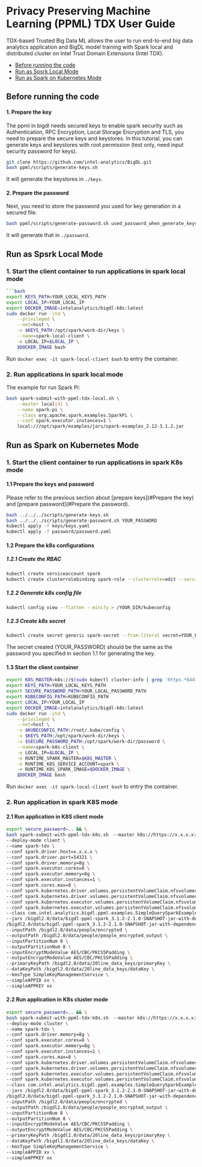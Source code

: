 # Privacy Preserving Machine Learning (PPML) TDX User Guide

TDX-based Trusted Big Data ML allows the user to run end-to-end big data analytics application and BigDL model training with Spark local and distributed cluster on Intel Trust Domain Extensions (Intel TDX).

- [Before running the code](#before-running-the-code)
- [Run as Spsrk Local Mode](#run-as-spsrk-local-mode)
- [Run as Spark on Kubernetes Mode](#run-as-spark-on-kubernetes-mode)

## Before running the code
#### 1. Prepare the key
The ppml in bigdl needs secured keys to enable spark security such as Authentication, RPC Encryption, Local Storage Encryption and TLS, you need to prepare the secure keys and keystores. In this tutorial, you can generate keys and keystores with root permission (test only, need input security password for keys).

```bash
git clone https://github.com/intel-analytics/BigDL.git
bash ppml/scripts/generate-keys.sh
```
It will generate the keystores in `./keys`.
#### 2. Prepare the password
Next, you need to store the password you used for key generation in a secured file.

```bash
bash ppml/scripts/generate-password.sh used_password_when_generate_keys
```
It will generate that in `./password`.

## Run as Spsrk Local Mode
### 1. Start the client container to run applications in spark local mode
```bash
```bash
export KEYS_PATH=YOUR_LOCAL_KEYS_PATH
export LOCAL_IP=YOUR_LOCAL_IP
export DOCKER_IMAGE=intelanalytics/bigdl-k8s:latest
sudo docker run -itd \
    --privileged \
    --net=host \
    -v $KEYS_PATH:/opt/spark/work-dir/keys \
    --name=spark-local-client \
    -e LOCAL_IP=$LOCAL_IP \
    $DOCKER_IMAGE bash
```
Run `docker exec -it spark-local-client bash` to entry the container.
### 2. Run applications in spark local mode
The example for run Spark Pi:
```bash
bash spark-submit-with-ppml-tdx-local.sh \
    --master local[4] \
    --name spark-pi \
    --class org.apache.spark.examples.SparkPi \
    --conf spark.executor.instances=1 \
    local:///opt/spark/examples/jars/spark-examples_2.12-3.1.2.jar
```
## Run as Spark on Kubernetes Mode
### 1. Start the client container to run applications in spark K8s mode
#### 1.1 Prepare the keys and password
Please refer to the previous section about [prepare keys](#Prepare the key) and [prepare password](#Prepare the password).
```bash
bash ../../../scripts/generate-keys.sh
bash ../../../scripts/generate-password.sh YOUR_PASSWORD
kubectl apply -f keys/keys.yaml
kubectl apply -f password/password.yaml
```
#### 1.2 Prepare the k8s configurations
##### 1.2.1 Create the RBAC
```bash
kubectl create serviceaccount spark
kubectl create clusterrolebinding spark-role --clusterrole=edit --serviceaccount=default:spark --namespace=default
```
##### 1.2.2 Generate k8s config file
```bash
kubectl config view --flatten --minify > /YOUR_DIR/kubeconfig
```
##### 1.2.3 Create k8s secret
```bash
kubectl create secret generic spark-secret --from-literal secret=YOUR_PASSWORD
```
The secret created (YOUR_PASSWORD) should be the same as the password you specified in section 1.1 for generating the key.
#### 1.3 Start the client container
```bash
export K8S_MASTER=k8s://$(sudo kubectl cluster-info | grep 'https.*6443' -o -m 1)
export KEYS_PATH=YOUR_LOCAL_KEYS_PATH
export SECURE_PASSWORD_PATH=YOUR_LOCAL_PASSWORD_PATH
export KUBECONFIG_PATH=KUBECONFIG_PATH
export LOCAL_IP=YOUR_LOCAL_IP
export DOCKER_IMAGE=intelanalytics/bigdl-k8s:latest
sudo docker run -itd \
    --privileged \
    --net=host \
    -v $KUBECONFIG_PATH:/root/.kube/config \
    -v $KEYS_PATH:/opt/spark/work-dir/keys \
    -v $SECURE_PASSWORD_PATH:/opt/spark/work-dir/password \
    --name=spark-k8s-client \
    -e LOCAL_IP=$LOCAL_IP \
    -e RUNTIME_SPARK_MASTER=$K8S_MASTER \
    -e RUNTIME_K8S_SERVICE_ACCOUNT=spark \
    -e RUNTIME_K8S_SPARK_IMAGE=$DOCKER_IMAGE \
    $DOCKER_IMAGE bash
```
Run `docker exec -it spark-local-client bash` to entry the container.
### 2. Run application in spark K8S mode
#### 2.1 Run application in K8S client mode

```bash
export secure_password=.. && \
bash spark-submit-with-ppml-tdx-k8s.sh　--master k8s://https://x.x.x.x:6443 \
--deploy-mode client \
--name spark-tdx \
--conf spark.driver.host=x.x.x.x \
--conf spark.driver.port=54321 \
--conf spark.driver.memory=8g \
--conf spark.executor.cores=8 \
--conf spark.executor.memory=8g \
--conf spark.executor.instances=1 \
--conf spark.cores.max=8 \
--conf spark.kubernetes.driver.volumes.persistentVolumeClaim.nfsvolumeclaim.options.claimName=nfsvolumeclaim \
--conf spark.kubernetes.driver.volumes.persistentVolumeClaim.nfsvolumeclaim.mount.path=/bigdl2.0/data \
--conf spark.kubernetes.executor.volumes.persistentVolumeClaim.nfsvolumeclaim.options.claimName=nfsvolumeclaim \
--conf spark.kubernetes.executor.volumes.persistentVolumeClaim.nfsvolumeclaim.mount.path=/bigdl2.0/data \
--class com.intel.analytics.bigdl.ppml.examples.SimpleQuerySparkExample \
--jars /bigdl2.0/data/bigdl-ppml-spark_3.1.2-2.1.0-SNAPSHOT-jar-with-dependencies.jar \
/bigdl2.0/data/bigdl-ppml-spark_3.1.2-2.1.0-SNAPSHOT-jar-with-dependencies.jar \
--inputPath /bigdl2.0/data/people/encrypted \
--outputPath /bigdl2.0/data/people/people_encrypted_output \
--inputPartitionNum 8 \
--outputPartitionNum 8 \
--inputEncryptModeValue AES/CBC/PKCS5Padding \
--outputEncryptModeValue AES/CBC/PKCS5Padding \
--primaryKeyPath /bigdl2.0/data/20line_data_keys/primaryKey \
--dataKeyPath /bigdl2.0/data/20line_data_keys/dataKey \
--kmsType SimpleKeyManagementService \
--simpleAPPID xx \
--simpleAPPKEY xx
```
#### 2.2 Run application in K8s cluster mode

```bash
export secure_password=.. && \
bash spark-submit-with-ppml-tdx-k8s.sh　--master k8s://https://x.x.x.x:6443 \
--deploy-mode cluster \
--name spark-tdx \
--conf spark.driver.memory=8g \
--conf spark.executor.cores=8 \
--conf spark.executor.memory=8g \
--conf spark.executor.instances=1 \
--conf spark.cores.max=8 \
--conf spark.kubernetes.driver.volumes.persistentVolumeClaim.nfsvolumeclaim.options.claimName=nfsvolumeclaim \
--conf spark.kubernetes.driver.volumes.persistentVolumeClaim.nfsvolumeclaim.mount.path=/bigdl2.0/data \
--conf spark.kubernetes.executor.volumes.persistentVolumeClaim.nfsvolumeclaim.options.claimName=nfsvolumeclaim \
--conf spark.kubernetes.executor.volumes.persistentVolumeClaim.nfsvolumeclaim.mount.path=/bigdl2.0/data \
--class com.intel.analytics.bigdl.ppml.examples.SimpleQuerySparkExample \
--jars /bigdl2.0/data/bigdl-ppml-spark_3.1.2-2.1.0-SNAPSHOT-jar-with-dependencies.jar \
/bigdl2.0/data/bigdl-ppml-spark_3.1.2-2.1.0-SNAPSHOT-jar-with-dependencies.jar \
--inputPath /bigdl2.0/data/people/encrypted \
--outputPath /bigdl2.0/data/people/people_encrypted_output \
--inputPartitionNum 8 \
--outputPartitionNum 8 \
--inputEncryptModeValue AES/CBC/PKCS5Padding \
--outputEncryptModeValue AES/CBC/PKCS5Padding \
--primaryKeyPath /bigdl2.0/data/20line_data_keys/primaryKey \
--dataKeyPath /bigdl2.0/data/20line_data_keys/dataKey \
--kmsType SimpleKeyManagementService \
--simpleAPPID xx \
--simpleAPPKEY xx
```
